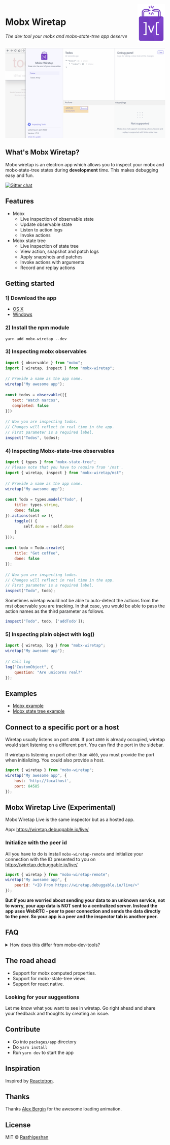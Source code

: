 <img src="./docs/wiretap.png" alt="logo" height="120" align="right" />

# Mobx Wiretap

_The dev tool your mobx and mobx-state-tree app deserve_

<img src="./docs/wiretap.gif" alt="Wiretap" style="margin-top: 15px">

## What's Mobx Wiretap?
Mobx wiretap is an electron app which allows you to inspect your mobx and mobx-state-tree states during **development** time. This makes debugging easy and fun.

[![Gitter chat](https://badges.gitter.im/gitterHQ/gitter.png)](https://gitter.im/mobx-wiretap/Lobby)

## Features
- Mobx
  - Live inspection of observable state
  - Update observable state
  - Listen to action logs
  - Invoke actions
- Mobx state tree
  - Live inspection of state tree
  - View action, snapshot and patch logs
  - Apply snapshots and patches
  - Invoke actions with arguments
  - Record and replay actions

## Getting started

### 1) Download the app
- [OS X](https://github.com/Raathigesh/wiretap/releases/download/v0.1.0/wiretap-0.1.0.dmg)
- [Windows](https://github.com/Raathigesh/wiretap/releases/download/v0.1.0/wiretap-setup-0.1.0.exe)

### 2) Install the npm module
```
yarn add mobx-wiretap --dev
```

### 3) Inspecting mobx observables
```javascript
import { observable } from "mobx";
import { wiretap, inspect } from "mobx-wiretap";

// Provide a name as the app name.
wiretap("My awesome app");

const todos = observable([{
   text: "Watch narcos",
   completed: false
}])

// Now you are inspecting todos.
// Changes will reflect in real time in the app.
// First parameter is a required label.
inspect("Todos", todos);
```

### 4) Inspecting Mobx-state-tree observables
```javascript
import { types } from "mobx-state-tree";
// Please note that you have to require from '/mst'.
import { wiretap, inspect } from "mobx-wiretap/mst";

// Provide a name as the app name.
wiretap("My awesome app");

const Todo = types.model("Todo", {
    title: types.string,
    done: false
}).actions(self => ({
    toggle() {
        self.done = !self.done
    }
}));

const todo = Todo.create({
    title: "Get coffee",
    done: false
});

// Now you are inspecting todos.
// Changes will reflect in real time in the app.
// First parameter is a required label.
inspect("Todo", todo);
```

Sometimes wiretap would not be able to auto-detect the actions from the mst observable you are tracking. In that case, you would be able to pass the action names as the third parameter as follows.

```javascript
inspect("Todo", todo, ['addTodo']);
```

### 5) Inspecting plain object with log()
```javascript
import { wiretap, log } from "mobx-wiretap";
wiretap("My awesome app");

// Call log
log("CustomObject", {
    question: "Are unicorns real?"
});
```

## Examples
- [Mobx example](https://github.com/Raathigesh/wiretap/tree/master/packages/example/mobx-example)
- [Mobx state tree example](https://github.com/Raathigesh/wiretap/tree/master/packages/example/mobx-state-tree-example)

## Connect to a specific port or a host
Wiretap usually listens on port `4000`. If port `4000` is already occupied, wiretap would start listening on a different port. You can find the port in the sidebar.

If wiretap is listening on port other than `4000`, you must provide the port when initializing. You could also provide a host.
```javascript
import { wiretap } from "mobx-wiretap";
wiretap("My awesome app", {
    host: 'http://localhost',
    port: 84585
});
```

## Mobx Wiretap Live (Experimental)
Mobx Wiretap Live is the same inspector but as a hosted app.

App: https://wiretap.debuggable.io/live/

### Initialize with the peer id
All you have to do is install `mobx-wiretap-remote` and initialize your connection with the ID presented to you on https://wiretap.debuggable.io/live/
```javascript
import { wiretap } from "mobx-wiretap-remote";
wiretap("My awesome app", {
    peerId: "<ID From https://wiretap.debuggable.io/live/>"
});
```
**But if you are worried about sending your data to an unknown service, not to worry, your app data is NOT sent to a centralized server. Instead the app uses WebRTC - peer to peer connection and sends the data directly to the peer. So your app is a peer and the inspector tab is another peer.**
## FAQ
<details>
  <summary>How does this differ from mobx-dev-tools?</summary>

Mobx-dev-tools is an awesome tool to inspect your react app and see how the UI reacts to state changes. Wiretap focuses more on the state itself. You would still need mobx-dev-tools to keep an eye on the react components.
</details>

## The road ahead
 - Support for mobx computed properties.
 - Support for mobx-state-tree views.
 - Support for react native.

 ### Looking for your suggestions
 Let me know what you want to see in wiretap. Go right ahead and share your feedback and thoughts by creating an issue.

## Contribute
- Go into `packages/app` directory
- Do `yarn install`
- Run `yarn dev` to start the app

## Inspiration
Inspired by [Reactotron](https://github.com/infinitered/reactotron).

## Thanks
Thanks [Alex Bergin](https://codepen.io/abergin/pen/XpwRpE)  for the awesome loading animation.

## License
MIT © [Raathigeshan](https://twitter.com/Raathigeshan)


